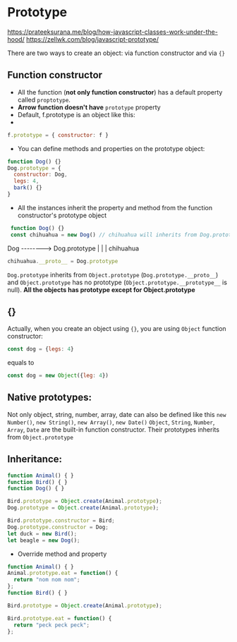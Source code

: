 # Prototype

<https://prateeksurana.me/blog/how-javascript-classes-work-under-the-hood/>
<https://zellwk.com/blog/javascript-prototype/>

There are two ways to create an object: via function constructor and via `{}`

## Function constructor

- All the function (**not only function constructor**) has a default property called `proptotype`.
- **Arrow function doesn't have** `prototype` property
- Default, f.prototype is an object like this:
- 
```javascript
f.prototype = { constructor: f }
```

- You can define methods and properties on the prototype object:

```javascript
function Dog() {}
Dog.prototype = {
  constructor: Dog,
  legs: 4,
  bark() {}
}
```

- All the instances inherit the property and method from the function constructor's prototype object

```javascript
 function Dog() {}
 const chihuahua = new Dog() // chihuahua will inherits from Dog.prototype
```
Dog --------> Dog.prototype
                  |
                  |
                  |
               chihuahua

```javascript
chihuahua.__proto__ = Dog.prototype
```

`Dog.prototype` inherits from `Object.prototype` (`Dog.prototype.__proto__`) and `Object.prototype` has no prototype (`Object.prototype.__prototype__` is null). **All the objects has prototype except for Object.prototype**

## {}

Actually, when you create an object using `{}`, you are using `Object` function constructor:
```javascript
const dog = {legs: 4}
```
equals to
```javascript
const dog = new Object({leg: 4})
```

## Native prototypes:

Not only object, string, number, array, date can also be defined like this
`new Number()`, `new String()`, `new Array()`, `new Date()`
`Object`, `String`, `Number`, `Array`, `Date` are the built-in function constructor. Their prototypes inherits from `Object.prototype`

## Inheritance:

```javascript
function Animal() { }
function Bird() { }
function Dog() { }

Bird.prototype = Object.create(Animal.prototype);
Dog.prototype = Object.create(Animal.prototype);

Bird.prototype.constructor = Bird;
Dog.prototype.constructor = Dog;
let duck = new Bird();
let beagle = new Dog();
```

- Override method and property

```javascript
function Animal() { }
Animal.prototype.eat = function() {
  return "nom nom nom";
};
function Bird() { }

Bird.prototype = Object.create(Animal.prototype);

Bird.prototype.eat = function() {
  return "peck peck peck";
};
```
